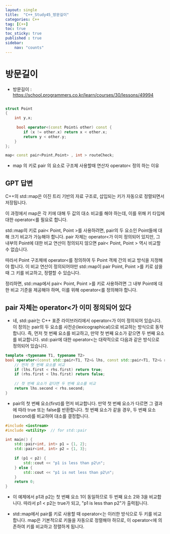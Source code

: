 ```yaml
---
layout: single
title:  "C++_Study45_방문길이"
categories: C++
tag: [C++]
toc: true
toc_sticky: true
published : true
sidebar:
    nav: "counts"  
---
```


# 방문길이

* 방문길이 : <https://school.programmers.co.kr/learn/courses/30/lessons/49994>

```cpp

struct Point
{
    int y,x;
    
     bool operator<(const Point& other) const {
        if (x != other.x) return x < other.x;
        return y < other.y;
    }
};

map< const pair<Point,Point> , int > routeCheck;
```

* map 의 키로 pair 의 요소로 구조체 사용할때  연산자 operator<  정의 하는 이유

## GPT 답변

C++의 std::map은 이진 트리 기반의 자료 구조로, 삽입되는 키가 자동으로 정렬되면서 저장됩니다.

이 과정에서 map은 각 키에 대해 두 값의 대소 비교를 해야 하는데, 이를 위해 키 타입에 대한 operator<를 필요로 합니다.

std::map의 키로 pair< Point, Point >를 사용하려면, pair의 두 요소인 Point들에 대해 크기 비교가 가능해야 합니다. pair 자체는 operator<가 이미 정의되어 있지만, 그 내부의 Point에 대한 비교 연산이 정의되지 않으면 pair< Point, Point > 역시 비교할 수 없습니다.

따라서 Point 구조체에 operator<를 정의하여 두 Point 객체 간의 비교 방식을 지정해야 합니다. 이 비교 연산이 정의되어야만 std::map이 pair Point, Point >를 키로 삼을 때 그 키를 비교하고, 정렬할 수 있습니다.

정리하면, std::map에서 pair< Point, Point >를 키로 사용하려면 그 내부 Point에 대한 비교 기준을 제공해야 하며, 이를 위해 operator<를 정의해야 합니다.

##  pair 자체는 operator<가 이미 정의되어 있다

* 네, std::pair는 C++ 표준 라이브러리에서 operator<가 이미 정의되어 있습니다. 이 정의는 pair의 두 요소를 사전순(lexicographical)으로 비교하는 방식으로 동작합니다. 즉, 먼저 첫 번째 요소를 비교하고, 만약 첫 번째 요소가 같으면 두 번째 요소를 비교합니다.
std::pair에 대한 operator<는 대략적으로 다음과 같은 방식으로 정의되어 있습니다.

```cpp
template <typename T1, typename T2>
bool operator<(const std::pair<T1, T2>& lhs, const std::pair<T1, T2>& rhs) {
    // 먼저 첫 번째 요소를 비교
    if (lhs.first < rhs.first) return true;
    if (rhs.first < lhs.first) return false;
    
    // 첫 번째 요소가 같다면 두 번째 요소를 비교
    return lhs.second < rhs.second;
}
```
* pair의 첫 번째 요소(first)를 먼저 비교합니다. 만약 첫 번째 요소가 다르면 그 결과에 따라 true 또는 false를 반환합니다. 첫 번째 요소가 같을 경우, 두 번째 요소(second)를 비교하여 대소를 결정합니다.

```cpp
#include <iostream>
#include <utility>  // for std::pair

int main() {
    std::pair<int, int> p1 = {1, 2};
    std::pair<int, int> p2 = {1, 3};
    
    if (p1 < p2) {
        std::cout << "p1 is less than p2\n";
    } else {
        std::cout << "p1 is not less than p2\n";
    }
    return 0;
}
```
* 이 예제에서 p1과 p2는 첫 번째 요소 1이 동일하므로 두 번째 요소 2와 3을 비교합니다. 따라서 p1 < p2는 true가 되고, "p1 is less than p2"가 출력됩니다.

* std::map에서 pair를 키로 사용할 때 operator<는 이러한 방식으로 두 키를 비교합니다. map은 기본적으로 키들을 자동으로 정렬해야 하므로, 이 operator<에 의존하여 키를 비교하고 정렬하게 됩니다.